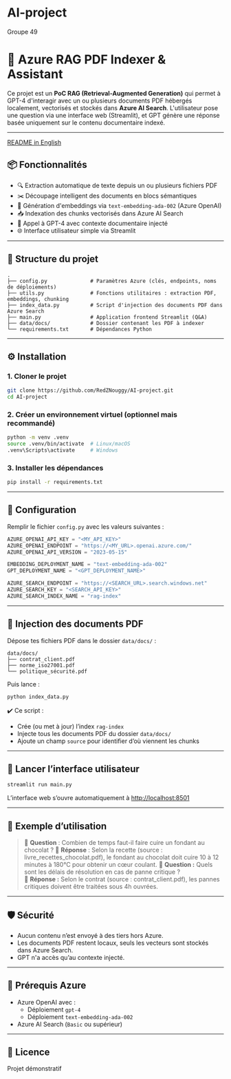 # AI-project
Groupe 49
# 🧠 Azure RAG PDF Indexer & Assistant

Ce projet est un **PoC RAG (Retrieval-Augmented Generation)** qui permet à GPT-4 d'interagir avec un ou plusieurs documents PDF hébergés localement, vectorisés et stockés dans **Azure AI Search**. L'utilisateur pose une question via une interface web (Streamlit), et GPT génère une réponse basée uniquement sur le contenu documentaire indexé.

---

[README in English](https://github.com/RedZNouggy/AI-project/blob/main/README-EN.MD)

## 📦 Fonctionnalités

- 🔍 Extraction automatique de texte depuis un ou plusieurs fichiers PDF
- ✂️ Découpage intelligent des documents en blocs sémantiques
- 🔢 Génération d'embeddings via `text-embedding-ada-002` (Azure OpenAI)
- 📥 Indexation des chunks vectorisés dans Azure AI Search
- 💬 Appel à GPT-4 avec contexte documentaire injecté
- 🌐 Interface utilisateur simple via Streamlit

---

## 📁 Structure du projet

```
.
├── config.py              # Paramètres Azure (clés, endpoints, noms de déploiements)
├── utils.py               # Fonctions utilitaires : extraction PDF, embeddings, chunking
├── index_data.py          # Script d'injection des documents PDF dans Azure Search
├── main.py                # Application frontend Streamlit (Q&A)
├── data/docs/             # Dossier contenant les PDF à indexer
└── requirements.txt       # Dépendances Python
```

---

## ⚙️ Installation

### 1. Cloner le projet

```bash
git clone https://github.com/RedZNouggy/AI-project.git
cd AI-project
```

### 2. Créer un environnement virtuel (optionnel mais recommandé)

```bash
python -m venv .venv
source .venv/bin/activate  # Linux/macOS
.venv\Scripts\activate     # Windows
```

### 3. Installer les dépendances

```bash
pip install -r requirements.txt
```

---

## 🔐 Configuration

Remplir le fichier `config.py` avec les valeurs suivantes :

```python
AZURE_OPENAI_API_KEY = "<MY_API_KEY>"
AZURE_OPENAI_ENDPOINT = "https://<MY_URL>.openai.azure.com/"
AZURE_OPENAI_API_VERSION = "2023-05-15"

EMBEDDING_DEPLOYMENT_NAME = "text-embedding-ada-002"
GPT_DEPLOYMENT_NAME = "<GPT_DEPLOYMENT_NAME>"

AZURE_SEARCH_ENDPOINT = "https://<SEARCH_URL>.search.windows.net"
AZURE_SEARCH_KEY = "<SEARCH_API_KEY>"
AZURE_SEARCH_INDEX_NAME = "rag-index"
```

---

## 📄 Injection des documents PDF

Dépose tes fichiers PDF dans le dossier `data/docs/` :

```
data/docs/
├── contrat_client.pdf
├── norme_iso27001.pdf
└── politique_sécurité.pdf
```

Puis lance :

```bash
python index_data.py
```

✔️ Ce script :
- Crée (ou met à jour) l’index `rag-index`
- Injecte tous les documents PDF du dossier `data/docs/`
- Ajoute un champ `source` pour identifier d’où viennent les chunks

---

## 💬 Lancer l’interface utilisateur

```bash
streamlit run main.py
```

L’interface web s’ouvre automatiquement à [http://localhost:8501](http://localhost:8501)

---

## 🧠 Exemple d’utilisation

> 💬 **Question** : Combien de temps faut-il faire cuire un fondant au chocolat ?
> 🤖 **Réponse** : Selon la recette (source : livre_recettes_chocolat.pdf), le fondant au chocolat doit cuire 10 à 12 minutes à 180°C pour obtenir un cœur coulant.
> 💬 **Question :** Quels sont les délais de résolution en cas de panne critique ?  
> 🤖 **Réponse :** Selon le contrat (source : contrat_client.pdf), les pannes critiques doivent être traitées sous 4h ouvrées.

---

## 🛡️ Sécurité

- Aucun contenu n’est envoyé à des tiers hors Azure.
- Les documents PDF restent locaux, seuls les vecteurs sont stockés dans Azure Search.
- GPT n'a accès qu’au contexte injecté.

---

## 📌 Prérequis Azure

- Azure OpenAI avec :
  - Déploiement `gpt-4`
  - Déploiement `text-embedding-ada-002`
- Azure AI Search (`Basic` ou supérieur)

---

## 📃 Licence

Projet démonstratif
